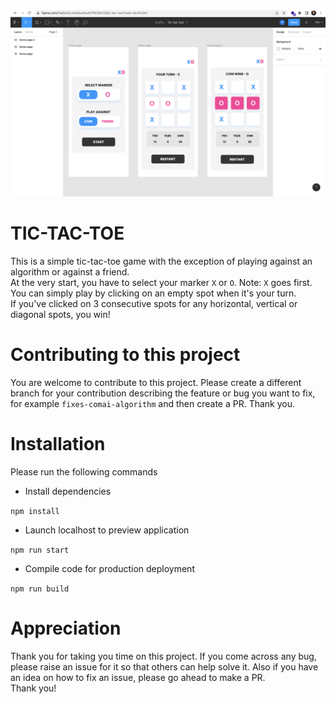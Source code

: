 ![](/Design.png)

# TIC-TAC-TOE

This is a simple tic-tac-toe game with the exception of playing against an algorithm or against a friend. <br>
At the very start, you have to select your marker `X` or `O`. Note: `X` goes first. <br>
You can simply play by clicking on an empty spot when it's your turn. <br>
If you've clicked on 3 consecutive spots for any horizontal, vertical or diagonal spots, you win!

# Contributing to this project

You are welcome to contribute to this project. Please create a different branch for your contribution describing the feature or bug you want to fix, for example `fixes-comai-algorithm` and then create a PR.
Thank you.

# Installation

Please run the following commands <br>

- Install dependencies

`npm install`

- Launch localhost to preview application

`npm run start`

- Compile code for production deployment

`npm run build`

# Appreciation

Thank you for taking you time on this project. If you come across any bug, please raise an issue for it so that others can help solve it. Also if you have an idea on how to fix an issue, please go ahead to make a PR. <br>
Thank you!
